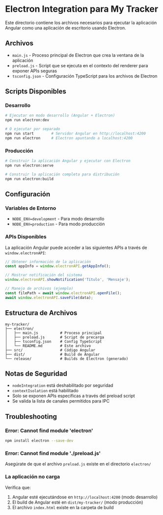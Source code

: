 # Electron Integration para My Tracker

Este directorio contiene los archivos necesarios para ejecutar la aplicación Angular como una aplicación de escritorio usando Electron.

## Archivos

- `main.js` - Proceso principal de Electron que crea la ventana de la aplicación
- `preload.js` - Script que se ejecuta en el contexto del renderer para exponer APIs seguras
- `tsconfig.json` - Configuración TypeScript para los archivos de Electron

## Scripts Disponibles

### Desarrollo

```bash
# Ejecutar en modo desarrollo (Angular + Electron)
npm run electron:dev

# O ejecutar por separado
npm run start        # Servidor Angular en http://localhost:4200
npm run electron     # Electron apuntando a localhost:4200
```

### Producción

```bash
# Construir la aplicación Angular y ejecutar con Electron
npm run electron:serve

# Construir la aplicación completa para distribución
npm run electron:build
```

## Configuración

### Variables de Entorno

- `NODE_ENV=development` - Para modo desarrollo
- `NODE_ENV=production` - Para modo producción

### APIs Disponibles

La aplicación Angular puede acceder a las siguientes APIs a través de `window.electronAPI`:

```typescript
// Obtener información de la aplicación
const appInfo = window.electronAPI.getAppInfo();

// Mostrar notificación del sistema
window.electronAPI.showNotification('Título', 'Mensaje');

// Manejo de archivos (ejemplo)
const filePath = await window.electronAPI.openFile();
await window.electronAPI.saveFile(data);
```

## Estructura de Archivos

```
my-tracker/
├── electron/
│   ├── main.js          # Proceso principal
│   ├── preload.js       # Script de precarga
│   ├── tsconfig.json    # Config TypeScript
│   └── README.md        # Este archivo
├── src/                 # Código Angular
├── dist/                # Build de Angular
└── release/             # Builds de Electron (generado)
```

## Notas de Seguridad

- `nodeIntegration` está deshabilitado por seguridad
- `contextIsolation` está habilitado
- Solo se exponen APIs específicas a través del preload script
- Se valida la lista de canales permitidos para IPC

## Troubleshooting

### Error: Cannot find module 'electron'

```bash
npm install electron --save-dev
```

### Error: Cannot find module './preload.js'

Asegúrate de que el archivo `preload.js` existe en el directorio `electron/`

### La aplicación no carga

Verifica que:

1. Angular esté ejecutándose en `http://localhost:4200` (modo desarrollo)
2. El build de Angular esté en `dist/my-tracker/` (modo producción)
3. El archivo `index.html` existe en la carpeta de build
